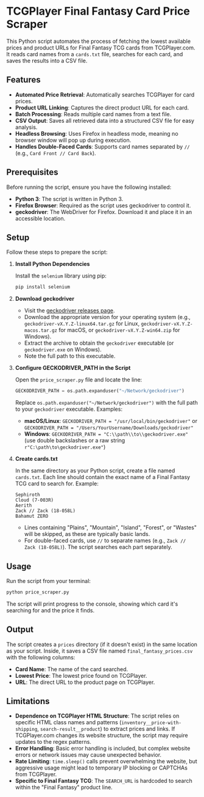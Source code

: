 # TCGPlayer Final Fantasy Card Price Scraper

This Python script automates the process of fetching the lowest available prices and product URLs for Final Fantasy TCG cards from TCGPlayer.com. It reads card names from a `cards.txt` file, searches for each card, and saves the results into a CSV file.

## Features

- **Automated Price Retrieval**: Automatically searches TCGPlayer for card prices.
- **Product URL Linking**: Captures the direct product URL for each card.
- **Batch Processing**: Reads multiple card names from a text file.
- **CSV Output**: Saves all retrieved data into a structured CSV file for easy analysis.
- **Headless Browsing**: Uses Firefox in headless mode, meaning no browser window will pop up during execution.
- **Handles Double-Faced Cards**: Supports card names separated by `//` (e.g., `Card Front // Card Back`).

## Prerequisites

Before running the script, ensure you have the following installed:

- **Python 3**: The script is written in Python 3.
- **Firefox Browser**: Required as the script uses geckodriver to control it.
- **geckodriver**: The WebDriver for Firefox. Download it and place it in an accessible location.

## Setup

Follow these steps to prepare the script:

1. **Install Python Dependencies**

   Install the `selenium` library using pip:

   ```bash
   pip install selenium
   ```

2. **Download geckodriver**

   - Visit the [geckodriver releases page](https://github.com/mozilla/geckodriver/releases).
   - Download the appropriate version for your operating system (e.g., `geckodriver-vX.Y.Z-linux64.tar.gz` for Linux, `geckodriver-vX.Y.Z-macos.tar.gz` for macOS, or `geckodriver-vX.Y.Z-win64.zip` for Windows).
   - Extract the archive to obtain the `geckodriver` executable (or `geckodriver.exe` on Windows).
   - Note the full path to this executable.

3. **Configure GECKODRIVER_PATH in the Script**

   Open the `price_scraper.py` file and locate the line:

   ```python
   GECKODRIVER_PATH = os.path.expanduser("~/Network/geckodriver")
   ```

   Replace `os.path.expanduser("~/Network/geckodriver")` with the full path to your `geckodriver` executable. Examples:

   - **macOS/Linux**: `GECKODRIVER_PATH = "/usr/local/bin/geckodriver"` or `GECKODRIVER_PATH = "/Users/YourUsername/Downloads/geckodriver"`
   - **Windows**: `GECKODRIVER_PATH = "C:\\path\\to\\geckodriver.exe"` (use double backslashes or a raw string `r"C:\path\to\geckodriver.exe"`)

4. **Create cards.txt**

   In the same directory as your Python script, create a file named `cards.txt`. Each line should contain the exact name of a Final Fantasy TCG card to search for. Example:

   ```
   Sephiroth
   Cloud (7-003R)
   Aerith
   Zack // Zack (18-058L)
   Bahamut ZERO
   ```

   - Lines containing "Plains", "Mountain", "Island", "Forest", or "Wastes" will be skipped, as these are typically basic lands.
   - For double-faced cards, use `//` to separate names (e.g., `Zack // Zack (18-058L)`). The script searches each part separately.

## Usage

Run the script from your terminal:

```bash
python price_scraper.py
```

The script will print progress to the console, showing which card it's searching for and the price it finds.

## Output

The script creates a `prices` directory (if it doesn't exist) in the same location as your script. Inside, it saves a CSV file named `final_fantasy_prices.csv` with the following columns:

- **Card Name**: The name of the card searched.
- **Lowest Price**: The lowest price found on TCGPlayer.
- **URL**: The direct URL to the product page on TCGPlayer.

## Limitations

- **Dependence on TCGPlayer HTML Structure**: The script relies on specific HTML class names and patterns (`inventory__price-with-shipping`, `search-result__product`) to extract prices and links. If TCGPlayer.com changes its website structure, the script may require updates to the regex patterns.
- **Error Handling**: Basic error handling is included, but complex website errors or network issues may cause unexpected behavior.
- **Rate Limiting**: `time.sleep()` calls prevent overwhelming the website, but aggressive usage might lead to temporary IP blocking or CAPTCHAs from TCGPlayer.
- **Specific to Final Fantasy TCG**: The `SEARCH_URL` is hardcoded to search within the "Final Fantasy" product line.